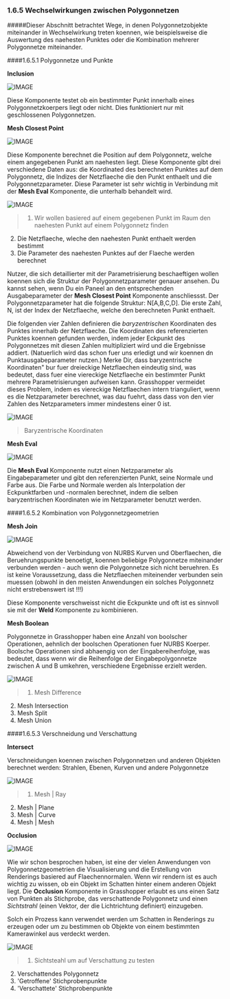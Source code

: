 ### 1.6.5 Wechselwirkungen zwischen Polygonnetzen

#####Dieser Abschnitt betrachtet Wege, in denen Polygonnetzobjekte miteinander in Wechselwirkung treten koennen, wie beispielsweise die Auswertung des naehesten Punktes oder die Kombination mehrerer Polygonnetze miteinander.

####1.6.5.1 Polygonnetze und Punkte


**Inclusion**

![IMAGE](images/1-6-5/inclusion.png)

Diese Komponente testet ob ein bestimmter Punkt innerhalb eines Polygonnetzkoerpers liegt oder nicht. Dies funktioniert nur mit geschlossenen Polygonnetzen.

**Mesh Closest Point**


![IMAGE](images/1-6-5/mesh-closest-point.png)

Diese Komponente berechnet die Position auf dem Polygonnetz, welche einem angegebenen Punkt am naehesten liegt. Diese Komponente gibt drei verschiedene Daten aus: die Koordinated des berechneten Punktes auf dem Polygonnetz, die Indizes der Netzflaeche die den Punkt enthaelt und die Polygonnetzparameter. Diese Parameter ist sehr wichtig in Verbindung mit der **Mesh Eval** Komponente, die unterhalb behandelt wird.

![IMAGE](images/1-6-5/01_mesh-closest-point.png)
>1. Wir wollen basiered auf einem gegebenen Punkt im Raum den naehesten Punkt auf einem Polygonnetz finden
2. Die Netzflaeche, wleche den naehesten Punkt enthaelt werden bestimmt
3. Die Parameter des naehesten Punktes auf der Flaeche werden berechnet

Nutzer, die sich detaillierter mit der Parametrisierung beschaeftigen wollen koennen sich die Struktur der Polygonnetzparameter genauer ansehen. Du kannst sehen, wenn Du ein Paneel an den entsprechenden Ausgabeparameter der **Mesh Closest Point** Komponente anschliessst. Der Polygonnetzparameter hat die folgende Struktur: N[A,B,C,D]. Die erste Zahl, N, ist der Index der Netzflaeche, welche den berechneten Punkt enthaelt. 

Die folgenden vier Zahlen definieren die *baryzentrischen* Koordinaten des Punktes innerhalb der Netzflaeche. Die Koordinaten des referenzierten Punktes koennen gefunden werden, indem jeder Eckpunkt des Polygonnetzes mit diesen Zahlen multipliziert wird und die Ergebnisse addiert. (Natuerlich wird das schon fuer uns erledigt und wir koennen dn Punktausgabeparameter nutzen.) Merke Dir, dass baryzentrische Koordinaten" bur fuer dreieckige Netzflaechen eindeutig sind, was bedeutet, dass fuer eine viereckige Netzflaeche ein bestimmter Punkt mehrere Parametrisierungen aufweisen kann. Grasshopper vermeidet dieses Problem, indem es viereckige Netzflaechen intern trianguliert, wenn es die Netzparameter berechnet, was dau fuehrt, dass dass von den vier Zahlen des Netzparameters immer mindestens einer 0 ist.

![IMAGE](images/1-6-5/02_barycentric.png)
>Baryzentrische Koordinaten

**Mesh Eval**

![IMAGE](images/1-6-5/mesh-eval.png)

Die **Mesh Eval** Komponente nutzt einen Netzparameter als Eingabeparameter und gibt den referenzierten Punkt, seine Normale und Farbe aus. Die Farbe und Normale werden als Interpolation der Eckpunktfarben und -normalen berechnet, indem die selben baryzentrischen Koordinaten wie im Netzparameter benutzt werden.

####1.6.5.2 Kombination von Polygonnetzgeometrien 

**Mesh Join**

![IMAGE](images/1-6-5/mesh-join.png)

Abweichend von der Verbindung von NURBS Kurven und Oberflaechen, die Beruehrungspunkte benoetigt, koennen beliebige Polygonnetze miteinander verbunden werden - auch wenn die Polygonnetze sich nicht beruehren. Es ist keine Voraussetzung, dass die Netzflaechen miteinender verbunden sein muessen (obwohl in den meisten Anwendungen ein solches Polygonnetz nicht erstrebenswert ist !!!)

Diese Komponente verschweisst nicht die Eckpunkte und oft ist es sinnvoll sie mit der **Weld** Komponente zu kombinieren.

**Mesh Boolean**

Polygonnetze in Grasshopper haben eine Anzahl von boolscher Operationen, aehnlich der boolschen Operationen fuer NURBS Koerper. Boolsche Operationen sind abhaengig von der Eingabereihenfolge, was bedeutet, dass wenn wir die Reihenfolge der Eingabepolygonnetze zwischen A und B umkehren, verschiedene Ergebnisse erzielt werden.

![IMAGE](images/1-6-5/03_boolean.png)
>1. Mesh Difference
2. Mesh Intersection
3. Mesh Split
4. Mesh Union


####1.6.5.3 Verschneidung und Verschattung 

**Intersect**

Verschneidungen koennen zwischen Polygonnetzen und anderen Objekten berechnet werden: Strahlen, Ebenen, Kurven und andere Polygonnetze

![IMAGE](images/1-6-5/04_mesh-intersection.png)
>1. Mesh | Ray
2. Mesh | Plane
3. Mesh | Curve
4. Mesh | Mesh

**Occlusion**

![IMAGE](images/1-6-5/occlusion.png)

Wie wir schon besprochen haben, ist eine der vielen Anwendungen von Polygonnetzgeometrien die Visualisierung und die Erstellung von Renderings basiered auf Flaechennormalen. Wenn wir rendern ist es auch wichtig zu wissen, ob ein Objekt im Schatten hinter einem anderen Objekt liegt. Die **Occlusion** Komponente in Grasshopper erlaubt es uns einen Satz von Punkten als Stichprobe, das verschattende Polygonnetz  und einen *Sichtstrahl* (einen Vektor, der die Lichtrichtung definiert) einzugeben.

Solch ein Prozess kann verwendet werden um Schatten in Renderings zu erzeugen oder um zu bestimmen ob Objekte von einem bestimmten Kamerawinkel aus verdeckt werden.

![IMAGE](images/1-6-5/05_mesh-occlusion.png)
>1. Sichtsteahl um auf Verschattung zu testen
2. Verschattendes Polygonnetz
3. 'Getroffene' Stichprobenpunkte
4. 'Verschattete' Stichprobenpunkte
